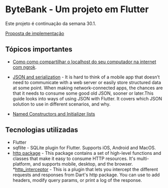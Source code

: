 # ByteBank - Um projeto em Flutter

Este projeto é continuação da semana 30.1.

[Proposta de implementação](proposta%20de%20implementa%C3%A7%C3%A3o.pdf)

## Tópicos importantes

* [Como como compartilhar o localhost do seu computador na internet com ngrok](./notas-de-aula/aula%202.08%20-%20Acessando%20a%20web%20API%20local%20via%20endere%C3%A7o%20p%C3%BAblico.md).

* [JSON and serialization](https://docs.flutter.dev/development/data-and-backend/json) - It is hard to think of a mobile app that doesn’t need to communicate with a web server or easily store structured data at some point. When making network-connected apps, the chances are that it needs to consume some good old JSON, sooner or later.This guide looks into ways of using JSON with Flutter. It covers which JSON solution to use in different scenarios, and why.
* [Named Constructors and Initializer lists](./notas-de-aula/named%20constructor%20and%20initializer%20lists.md)



## Tecnologias utilizadas

* Flutter
* sqflite - SQLite plugin for Flutter. Supports iOS, Android and MacOS.
* [http package](https://pub.dev/packages/http) - This package contains a set of high-level functions and classes that make it easy to consume HTTP resources. It's multi-platform, and supports mobile, desktop, and the browser.
*[http_interceptor](https://pub.dev/packages/http_interceptor) - This is a plugin that lets you intercept the different requests and responses from Dart's http package. You can use to add headers, modify query params, or print a log of the response.

